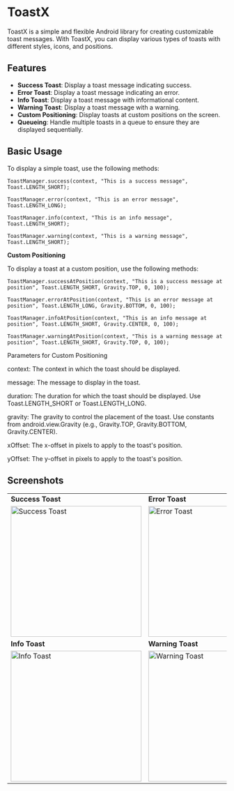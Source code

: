 # ToastX

ToastX is a simple and flexible Android library for creating customizable toast messages. With ToastX, you can display various types of toasts with different styles, icons, and positions.

## Features

- **Success Toast**: Display a toast message indicating success.
- **Error Toast**: Display a toast message indicating an error.
- **Info Toast**: Display a toast message with informational content.
- **Warning Toast**: Display a toast message with a warning.
- **Custom Positioning**: Display toasts at custom positions on the screen.
- **Queueing**: Handle multiple toasts in a queue to ensure they are displayed sequentially.

## Basic Usage

To display a simple toast, use the following methods:


    ToastManager.success(context, "This is a success message", Toast.LENGTH_SHORT);

    ToastManager.error(context, "This is an error message", Toast.LENGTH_LONG);

    ToastManager.info(context, "This is an info message", Toast.LENGTH_SHORT);

    ToastManager.warning(context, "This is a warning message", Toast.LENGTH_SHORT);


**Custom Positioning**


To display a toast at a custom position, use the following methods:



    ToastManager.successAtPosition(context, "This is a success message at position", Toast.LENGTH_SHORT, Gravity.TOP, 0, 100);

    ToastManager.errorAtPosition(context, "This is an error message at position", Toast.LENGTH_LONG, Gravity.BOTTOM, 0, 100);

    ToastManager.infoAtPosition(context, "This is an info message at position", Toast.LENGTH_SHORT, Gravity.CENTER, 0, 100);

    ToastManager.warningAtPosition(context, "This is a warning message at position", Toast.LENGTH_SHORT, Gravity.TOP, 0, 100);
Parameters for Custom Positioning

  context: The context in which the toast should be displayed.
  
  message: The message to display in the toast.
  
  duration: The duration for which the toast should be displayed. Use Toast.LENGTH_SHORT or Toast.LENGTH_LONG.
  
  gravity: The gravity to control the placement of the toast. Use constants from android.view.Gravity (e.g., Gravity.TOP, Gravity.BOTTOM, Gravity.CENTER).
  
  xOffset: The x-offset in pixels to apply to the toast's position.
  
  yOffset: The y-offset in pixels to apply to the toast's position.
## Screenshots
<table>
  <tr>
    <td><strong>Success Toast</strong></td>
    <td><strong>Error Toast</strong></td>
  </tr>
  <tr>
    <td><img src="https://github.com/avibaazov/ToastX/assets/110473435/8fec9aac-5377-4963-aa3c-d319172585ad" width="300" alt="Success Toast"></td>
    <td><img src="https://github.com/avibaazov/ToastX/assets/110473435/ed4198cd-560a-4a95-aa13-e5a74d7b10a2" width="300" alt="Error Toast"></td>
  </tr>
  <tr>
    <td><strong>Info Toast</strong></td>
    <td><strong>Warning Toast</strong></td>
  </tr>
  <tr>
    <td><img src="https://github.com/avibaazov/ToastX/assets/110473435/b64b5fee-f8fc-478a-942e-bba89f7a341b" width="300" alt="Info Toast"></td>
    <td><img src="https://github.com/avibaazov/ToastX/assets/110473435/ea2b073c-633a-4e01-b77e-5283d35af52d" width="300" alt="Warning Toast"></td>
  </tr>
</table>
